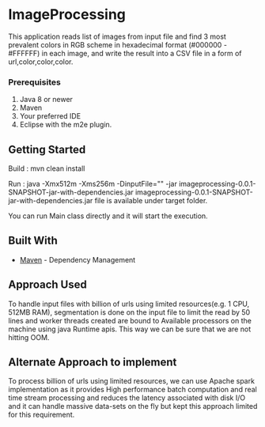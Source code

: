 # ImageProcessing

This application reads list of images from input file and find 3 most prevalent colors in RGB scheme in hexadecimal format (#000000 - #FFFFFF) in each image, and write the result into a CSV file in a form of url,color,color,color.

### Prerequisites

1. Java 8 or newer
2. Maven
3. Your preferred IDE
4. Eclipse with the m2e plugin.

## Getting Started

Build : mvn clean install

Run : java -Xmx512m -Xms256m -DinputFile="<inputFile path>" -jar imageprocessing-0.0.1-SNAPSHOT-jar-with-dependencies.jar
imageprocessing-0.0.1-SNAPSHOT-jar-with-dependencies.jar file is available under target folder.

You can run Main class directly and it will start the execution.

## Built With

* [Maven](https://maven.apache.org/) - Dependency Management

## Approach Used

To handle input files with billion of urls using limited resources(e.g. 1 CPU, 512MB RAM), segmentation is done on the input file to limit the read by 50 lines and worker threads created are bound to Available processors on the machine using java Runtime apis. This way we can be sure that we are not hitting OOM.

## Alternate Approach to implement

To process billion of urls using limited resources, we can use Apache spark implementation as it provides High performance batch computation and 
real time stream processing and reduces the latency associated with disk I/O and it can handle massive data-sets on the fly but kept this approach 
limited for this requirement.